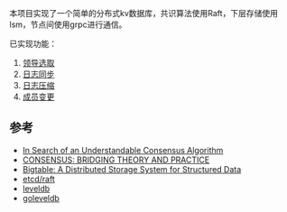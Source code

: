 
本项目实现了一个简单的分布式kv数据库，共识算法使用Raft，下层存储使用lsm，节点间使用grpc进行通信。

已实现功能：
1. [领导选取](./doc/raft_learn_1.md)
2. [日志同步](./doc/raft_learn_2.md)
3. [日志压缩](./doc/raft_learn_3.md)
4. [成员变更](./doc/raft_learn_4.md)

## 参考

- [In Search of an Understandable Consensus Algorithm](https://raft.github.io/raft.pdf)
- [CONSENSUS: BRIDGING THEORY AND PRACTICE](https://web.stanford.edu/~ouster/cgi-bin/papers/OngaroPhD.pdf)
- [Bigtable: A Distributed Storage System for Structured Data](https://storage.googleapis.com/pub-tools-public-publication-data/pdf/68a74a85e1662fe02ff3967497f31fda7f32225c.pdf)
- [etcd/raft](https://github.com/etcd-io/etcd)
- [leveldb](https://github.com/google/leveldb)
- [goleveldb](https://github.com/syndtr/goleveldb)



    

